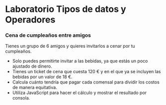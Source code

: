 # Laboratorio Tipos de datos y Operadores

### Cena de cumpleaños entre amigos

Tienes un grupo de 6 amigos y quieres invitarlos a cenar por tu cumpleaños.

- Solo puedes permitirte invitar a las bebidas, ya que estás un poco ajustado de dinero.
- Tienes un ticket de cena que cuesta 120 € y en el que ya se incluyen las bebidas por un valor de 18 €.
- Calcula cuánto tendría que pagar cada comensal para dividir los costos de manera equitativa.
- Utiliza JavaScript para hacer el cálculo y mostrar el resultado por consola.
